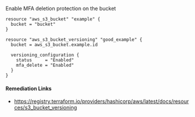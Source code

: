 
Enable MFA deletion protection on the bucket

```hcl
resource "aws_s3_bucket" "example" {
  bucket = "bucket"
}

resource "aws_s3_bucket_versioning" "good_example" {
  bucket = aws_s3_bucket.example.id

  versioning_configuration {
    status     = "Enabled"
    mfa_delete = "Enabled"
  }
}
```

#### Remediation Links
 - https://registry.terraform.io/providers/hashicorp/aws/latest/docs/resources/s3_bucket_versioning

